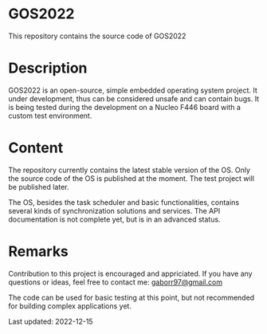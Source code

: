 # GOS2022
This repository contains the source code of GOS2022

# Description
GOS2022 is an open-source, simple embedded operating system project.
It under development, thus can be considered unsafe and can contain bugs.
It is being tested during the development on a Nucleo F446 board with
a custom test environment.

# Content
The repository currently contains the latest stable version of the OS.
Only the source code of the OS is published at the moment. The test project
will be published later.

The OS, besides the task scheduler and basic functionalities, contains
several kinds of synchronization solutions and services. The API documentation
is not complete yet, but is in an advanced status.

# Remarks
Contribution to this project is encouraged and appriciated.
If you have any questions or ideas, feel free to contact me: gaborr97@gmail.com

The code can be used for basic testing at this point, but not recommended for building
complex applications yet.

Last updated: 2022-12-15
